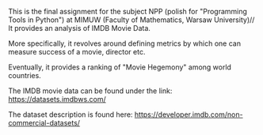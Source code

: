 This is the final assignment for the subject NPP (polish for "Programming Tools in Python") at MIMUW (Faculty of Mathematics, Warsaw University)//
It provides an analysis of IMDB Movie Data.

More specifically, it revolves around defining metrics by which one can measure success of a movie, director etc.

Eventually, it provides a ranking of "Movie Hegemony" among world countries.

The IMDB movie data can be found under the link:
https://datasets.imdbws.com/

The dataset description is found here:
https://developer.imdb.com/non-commercial-datasets/


